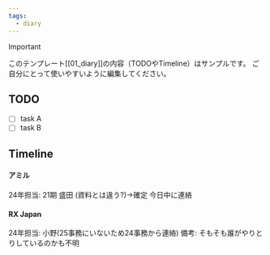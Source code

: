 ```yaml
---
tags:
  - diary
---
```

> [!IMPORTANT]
> このテンプレート[[01_diary]]の内容（TODOやTimeline）はサンプルです。
> ご自分にとって使いやすいように編集してください。

## TODO

- [ ] task A
- [ ] task B

## Timeline
#### アミル
24年担当: 21期 盛田 (資料とは違う?)→確定
今日中に連絡

#### RX Japan
24年担当: 小野(25事務にいないため24事務から連絡)
備考: そもそも誰がやりとりしているのかも不明